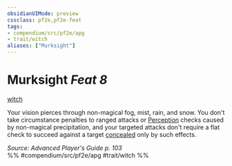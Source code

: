 ```yaml
---
obsidianUIMode: preview
cssclass: pf2e,pf2e-feat
tags:
- compendium/src/pf2e/apg
- trait/witch
aliases: ["Murksight"]
---
```

# Murksight  *Feat 8*  
[witch](../../rules/traits/witch-apg.md)  


Your vision pierces through non-magical fog, mist, rain, and snow. You don't take circumstance penalties to ranged attacks or [Perception](../skills.md#Perception) checks caused by non-magical precipitation, and your targeted attacks don't require a flat check to succeed against a target [concealed](../../rules/conditions.md#Concealed) only by such effects.

*Source: Advanced Player's Guide p. 103*  
%% #compendium/src/pf2e/apg #trait/witch %%